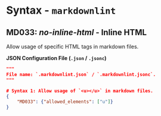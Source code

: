 # Syntax - `markdownlint`

## MD033: _no-inline-html_ - Inline HTML

Allow usage of specific HTML tags in markdown files.

**JSON Configuration File (`.json` / `.jsonc`)**

```json
"""
File name: `.markdownlint.json` / `.markdownlint.jsonc`.
"""

# Syntax 1: Allow usage of `<u></u>` in markdown files.
{
    "MD033": {"allowed_elements": ["u"]}
}
```
